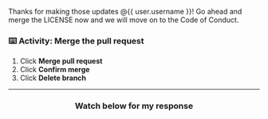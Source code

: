 Thanks for making those updates @{{ user.username }}! Go ahead and merge the LICENSE now and we will move on to the Code of Conduct.

### :keyboard: Activity: Merge the pull request

1. Click **Merge pull request**
1. Click **Confirm merge**
1. Click **Delete branch**

<hr>
<h3 align="center">Watch below for my response</h3>
